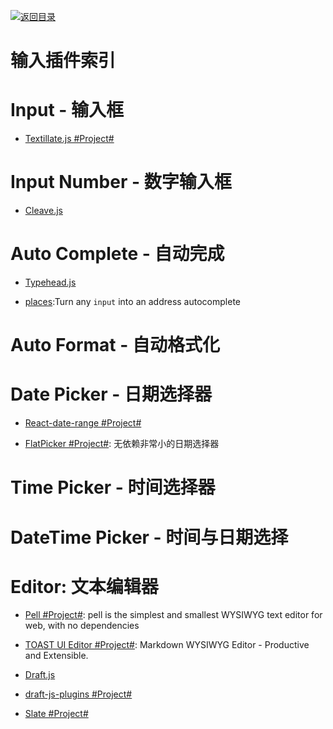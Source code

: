 [![返回目录](https://parg.co/UGo)](https://parg.co/b4z)

# 输入插件索引

# Input - 输入框

* [Textillate.js #Project#](http://www.yyyweb.com/demo/textillate/)

# Input Number - 数字输入框

* [Cleave.js](http://nosir.github.io/cleave.js/)

# Auto Complete - 自动完成

* [Typehead.js](https://github.com/twitter/typeahead.js)

- [places](https://github.com/algolia/places):Turn any `input` into an address autocomplete

# Auto Format - 自动格式化

# Date Picker - 日期选择器

* [React-date-range #Project#](https://github.com/Adphorus/react-date-range)

- [FlatPicker #Project#](https://github.com/chmln/flatpickr): 无依赖非常小的日期选择器

# Time Picker - 时间选择器

# DateTime Picker - 时间与日期选择

# Editor: 文本编辑器

* [Pell #Project#](https://github.com/jaredreich/pell): pell is the simplest and smallest WYSIWYG text editor for web, with no dependencies

- [TOAST UI Editor #Project#](https://parg.co/UVY): Markdown WYSIWYG Editor - Productive and Extensible.

- [Draft.js](http://facebook.github.io/draft-js/)

* [draft-js-plugins #Project#](https://www.draft-js-plugins.com/)

* [Slate #Project#](https://github.com/ianstormtaylor/slate)
